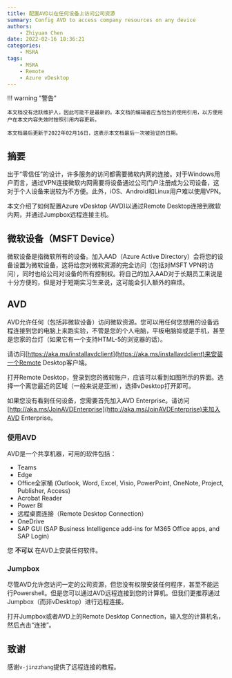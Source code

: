 ```yaml
---
title: 配置AVD以在任何设备上访问公司资源
summary: Config AVD to access company resources on any device
authors:
    - Zhiyuan Chen
date: 2022-02-16 18:36:21
categories: 
    - MSRA
tags:
    - MSRA
    - Remote
    - Azure vDesktop
---
```


!!! warning "警告"

    本文档没有活跃维护人，因此可能不是最新的。本文档的编辑者应当恰当的使用引用，以方便用户在本文内容失效时按照引用内容更新。

    本文档最后更新于2022年02月16日，这表示本文档最后一次被验证的日期。

## 摘要

出于“零信任”的设计，许多服务的访问都需要微软内网的连接。对于Windows用户而言，通过VPN连接微软内网需要将设备通过公司门户注册成为公司设备，这对于个人设备来说较为不方便。此外，iOS、Android和Linux用户难以使用VPN。

本文介绍了如何配置Azure vDesktop (AVD)以通过Remote Desktop连接到微软内网，并通过Jumpbox远程连接主机。

## 微软设备（MSFT Device）

微软设备是指微软所有的设备。加入AAD（Azure Active Directory）会将您的设备设置为微软设备，这将给您对微软资源的完全访问（包括对MSFT VPN的访问），同时也给公司对设备的所有控制权。将自己的加入AAD对于长期员工来说是十分方便的，但是对于短期实习生来说，这可能会引入额外的麻烦。

## AVD

AVD允许任何（包括非微软设备）访问微软资源。您可以用任何您想用的设备远程连接到您的电脑上来跑实验，不管是您的个人电脑，平板电脑抑或是手机，甚至是您家的台灯（如果它有一个支持HTML-5的浏览器的话）。

请访问[https://aka.ms/installavdclient](https://aka.ms/installavdclient)来安装一个Remote Desktop客户端。

打开Remote Desktop，登录到您的微软账户，应该可以看到如图所示的界面。选择一个离您最近的区域（一般来说是亚洲），选择vDesktop打开即可。

如果您没有看到任何设备，您需要首先加入AVD Enterprise。请访问[http://aka.ms/JoinAVDEnterprise](http://aka.ms/JoinAVDEnterprise)来加入AVD Enterprise。

### 使用AVD

AVD是一个共享机器，可用的软件包括：

+ Teams
+ Edge
+ Office全家桶 (Outlook, Word, Excel, Visio, PowerPoint, OneNote, Project, Publisher, Access)
+ Acrobat Reader
+ Power BI
+ 远程桌面连接（Remote Desktop Connection）
+ OneDrive
+ SAP GUI (SAP Business Intelligence add-ins for M365 Office apps, and SAP Login)

您 **不可以** 在AVD上安装任何软件。

### Jumpbox

尽管AVD允许您访问一定的公司资源，但您没有权限安装任何程序，甚至不能运行Powershell。但是您可以通过AVD远程连接到您的计算机。但我们更推荐通过Jumpbox（而非vDesktop）进行远程连接。

打开Jumpbox或者AVD上的Remote Desktop Connection，输入您的计算机名，然后点击“连接”。

## 致谢

感谢`v-jinzzhang`提供了远程连接的教程。
